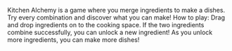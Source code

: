 Kitchen Alchemy is a game where you merge ingredients to make a dishes. Try every combination and discover what you can make!
How to play:
Drag and drop ingredients on to the cooking space. If the two ingredients combine successfully, you can unlock a new ingredient!
As you unlock more ingredients, you can make more dishes!